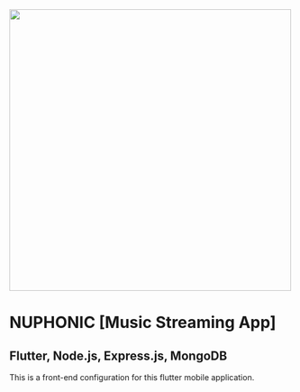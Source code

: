 <img align="center" width="500" src="https://i.imgur.com/2rXrA7Q.png"/>

# NUPHONIC [Music Streaming App]
## Flutter, Node.js, Express.js, MongoDB
This is a front-end configuration for this flutter mobile application.

